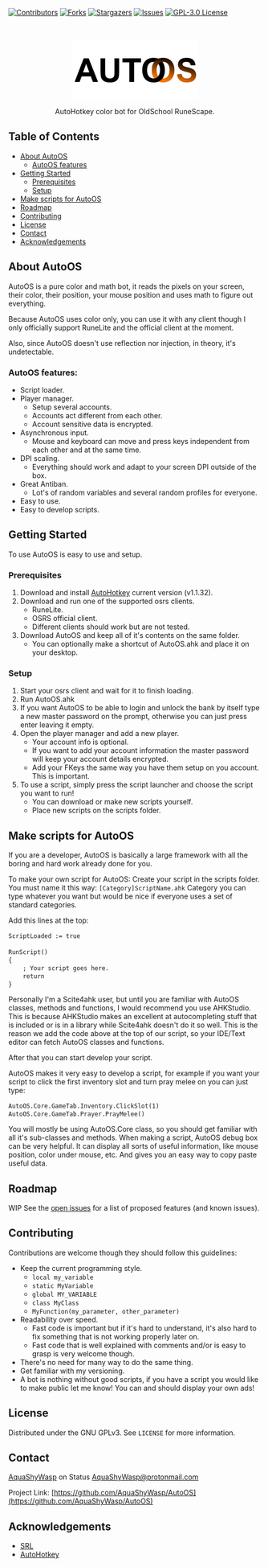 <!-- PROJECT SHIELDS -->

[![Contributors][contributors-shield]][contributors-url]
[![Forks][forks-shield]][forks-url]
[![Stargazers][stars-shield]][stars-url]
[![Issues][issues-shield]][issues-url]
[![GPL-3.0 License][license-shield]][license-url]


<!-- PROJECT LOGO -->
<br />
<p align="center">
  <a href="https://github.com/AquaShyWasp/AutoOS">
    <img src="assets/logo.png" alt="Logo">
  </a>

  <p align="center">
    AutoHotkey color bot for OldSchool RuneScape.
  </p>
</p>


<!-- TABLE OF CONTENTS -->
## Table of Contents

* [About AutoOS](#about-autoos)
  * [AutoOS features](#autoos-features)
* [Getting Started](#getting-started)
  * [Prerequisites](#prerequisites)
  * [Setup](#setup)
* [Make scripts for AutoOS](#make-scripts-for-autoos)
* [Roadmap](#roadmap)
* [Contributing](#contributing)
* [License](#license)
* [Contact](#contact)
* [Acknowledgements](#acknowledgements)



## About AutoOS
AutoOS is a pure color and math bot, it reads the
pixels on your screen, their color, their position,
your mouse position and uses math to figure out
everything.

Because AutoOS uses color only, you can use it
with any client though I only officially support
RuneLite and the official client at the moment.

Also, since AutoOS doesn't use reflection nor
injection, in theory, it's undetectable.

### AutoOS features:
- Script loader.
- Player manager.
  - Setup several accounts.
  - Accounts act different from each other.
  - Account sensitive data is encrypted.
- Asynchronous input.
  - Mouse and keyboard can move and press keys
    independent from each other and at the same
    time.
- DPI scaling.
  - Everything should work and adapt to your
    screen DPI outside of the box.
- Great Antiban.
  - Lot's of random variables and several random
    profiles for everyone.
- Easy to use.
- Easy to develop scripts.




## Getting Started

To use AutoOS is easy to use and setup.

### Prerequisites
1. Download and install
   [AutoHotkey](https://www.autohotkey.com/)
   current version (v1.1.32).
1. Download and run one of the supported osrs
   clients.
   - RuneLite.
   - OSRS official client.
   - Different clients should work but are not
     tested.
1. Download AutoOS and keep all of it's contents
   on the same folder.
   - You can optionally make a shortcut of
     AutoOS.ahk and place it on your desktop.

### Setup
1. Start your osrs client and wait for it to finish loading.
1. Run AutoOS.ahk
1. If you want AutoOS to be able to login and unlock the bank by itself
 type a new master password on the prompt, otherwise you can just press enter leaving it empty.
1. Open the player manager and add a new player.
   - Your account info is optional.
   - If you want to add your account information the master password will keep your account details encrypted.
   - Add your FKeys the same way you have them setup on you account. This is important.
1. To use a script, simply press the script launcher and choose the script you want to run!
   - You can download or make new scripts yourself.
   - Place new scripts on the scripts folder.


## Make scripts for AutoOS

If you are a developer, AutoOS is basically a large framework with all the boring and hard work already done for you.

To make your own script for AutoOS:
Create your script in the scripts folder.
You must name it this way:
`[Category]ScriptName.ahk`
Category you can type whatever you want but would be nice if everyone uses
a set of standard categories.


Add this lines at the top:

```
ScriptLoaded := true

RunScript()
{
	; Your script goes here.
	return
}
```

Personally I'm a Scite4ahk user, but until you are familiar with AutoOS classes, methods and functions,
I would recommend you use AHKStudio.
This is because AHKStudio makes an excellent at autocompleting stuff that is included or is in a library while Scite4ahk doesn't do it so well.
This is the reason we add the code above at the top of our script, so your IDE/Text editor can fetch AutoOS classes and functions.

After that you can start develop your script.

AutoOS makes it very easy to develop a script, for example if you want your script to click the first inventory slot and turn pray melee on you can just type:

```
AutoOS.Core.GameTab.Inventory.ClickSlot(1)
AutoOS.Core.GameTab.Prayer.PrayMelee()
```

You will mostly be using AutoOS.Core class, so you should get familiar with all it's sub-classes and methods.
When making a script, AutoOS debug box can be very helpful. It can display all sorts of useful information, like mouse position, color under mouse, etc.
And gives you an easy way to copy paste useful data.

<!-- ROADMAP -->
## Roadmap

WIP
See the [open issues](https://github.com/AquaShyWasp/AutoOS/issues) for a list of proposed features (and known issues).



<!-- CONTRIBUTING -->
## Contributing

Contributions are welcome though they should follow
this guidelines:
- Keep the current programming style.
  - `local my_variable`
  - `static MyVariable`
  - `global MY_VARIABLE`
  - `class MyClass`
  - `MyFunction(my_parameter, other_parameter)`
- Readability over speed.
  - Fast code is important but if it's hard to
    understand, it's also hard to fix something that is
    not working properly later on.
  - Fast code that is well explained with comments
    and/or is easy to grasp is very welcome though.
- There's no need for many way to do the same thing.
- Get familiar with my versioning.
- A bot is nothing without good scripts, if you
  have a script you would like to make public let
  me know! You can and should display your own ads!


<!-- LICENSE -->
## License

Distributed under the GNU GPLv3. See `LICENSE` for more information.



<!-- CONTACT -->
## Contact

[AquaShyWasp](https://join.status.im/u/0x04511f0beacc1f24f6af274e09915145791ac768109052007a6e383bb426632a6a65bf6dd28c5a0d61263d0c383e74f514f6baa985e1efeefcaf7fe079fdd60736)
on Status
AquaShyWasp@protonmail.com

Project Link: [https://github.com/AquaShyWasp/AutoOS](https://github.com/AquaShyWasp/AutoOS)



<!-- ACKNOWLEDGEMENTS -->
## Acknowledgements

* [SRL](https://github.com/SRL)
* [AutoHotkey](https://www.autohotkey.com)




<!-- MARKDOWN LINKS & IMAGES -->
<!-- https://www.markdownguide.org/basic-syntax/#reference-style-links -->
[contributors-shield]: https://img.shields.io/github/contributors/AquaShyWasp/AutoOS.svg?style=flat-square
[contributors-url]: https://github.com/AquaShyWasp/AutoOS/graphs/contributors
[forks-shield]: https://img.shields.io/github/forks/AquaShyWasp/AutoOS.svg?style=flat-square
[forks-url]: https://github.com/AquaShyWasp/AutoOS/network/members
[stars-shield]: https://img.shields.io/github/stars/AquaShyWasp/AutoOS.svg?style=flat-square
[stars-url]: https://github.com/AquaShyWasp/AutoOS/stargazers
[issues-shield]: https://img.shields.io/github/issues/AquaShyWasp/AutoOS.svg?style=flat-square
[issues-url]: https://github.com/AquaShyWasp/AutoOS/issues
[license-shield]: https://img.shields.io/badge/license-GPL--3.0-orange?style=flat-square
[license-url]: https://github.com/AquaShyWasp/AutoOS/blob/master/LICENSE
